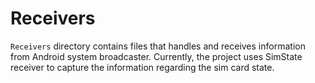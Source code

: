 # Receivers

`Receivers` directory contains files that handles and receives information from Android system broadcaster. Currently, the project uses SimState receiver to capture the information regarding the sim card state.